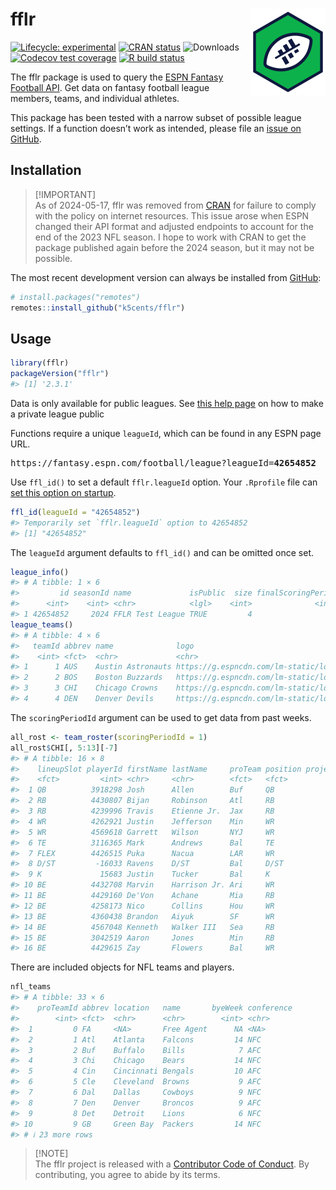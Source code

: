 
<!-- README.md is generated from README.Rmd. Please edit that file -->

# fflr <img src="man/figures/logo.png" align="right" width="120" />

<!-- badges: start -->

[![Lifecycle:
experimental](https://img.shields.io/badge/lifecycle-stable-brightgreen.svg)](https://lifecycle.r-lib.org/articles/stages.html#stable)
[![CRAN
status](https://www.r-pkg.org/badges/version/fflr)](https://CRAN.R-project.org/package=fflr)
![Downloads](https://cranlogs.r-pkg.org/badges/grand-total/fflr)
[![Codecov test
coverage](https://codecov.io/gh/k5cents/fflr/graph/badge.svg?token=CMz6DIxJdH)](https://app.codecov.io/gh/k5cents/fflr?branch=master)
[![R build
status](https://github.com/k5cents/fflr/workflows/R-CMD-check/badge.svg)](https://github.com/k5cents/fflr/actions)
<!-- badges: end -->

The fflr package is used to query the [ESPN Fantasy Football
API](https://lm-api-reads.fantasy.espn.com/apis/v3/games/ffl/). Get data
on fantasy football league members, teams, and individual athletes.

This package has been tested with a narrow subset of possible league
settings. If a function doesn’t work as intended, please file an [issue
on GitHub](https://github.com/k5cents/fflr/issues).

## Installation

> \[!IMPORTANT\]  
> As of 2024-05-17, fflr was removed from
> [CRAN](https://cran.r-project.org/package=fflr) for failure to comply
> with the policy on internet resources. This issue arose when ESPN
> changed their API format and adjusted endpoints to account for the end
> of the 2023 NFL season. I hope to work with CRAN to get the package
> published again before the 2024 season, but it may not be possible.

The most recent development version can always be installed from
[GitHub](https://github.com/k5cents/fflr):

``` r
# install.packages("remotes")
remotes::install_github("k5cents/fflr")
```

## Usage

``` r
library(fflr)
packageVersion("fflr")
#> [1] '2.3.1'
```

Data is only available for public leagues. See [this help
page](https://web.archive.org/web/20211105212446/https://support.espn.com/hc/en-us/articles/360000064451-Making-a-Private-League-Viewable-to-the-Public)
on how to make a private league public

Functions require a unique `leagueId`, which can be found in any ESPN
page URL.

<pre>https://fantasy.espn.com/football/league?leagueId=<b>42654852</b></pre>

Use `ffl_id()` to set a default `fflr.leagueId` option. Your `.Rprofile`
file can [set this option on
startup](https://stat.ethz.ch/R-manual/R-devel/library/base/html/Startup.html).

``` r
ffl_id(leagueId = "42654852")
#> Temporarily set `fflr.leagueId` option to 42654852
#> [1] "42654852"
```

The `leagueId` argument defaults to `ffl_id()` and can be omitted once
set.

``` r
league_info()
#> # A tibble: 1 × 6
#>         id seasonId name             isPublic  size finalScoringPeriod
#>      <int>    <int> <chr>            <lgl>    <int>              <int>
#> 1 42654852     2024 FFLR Test League TRUE         4                 17
league_teams()
#> # A tibble: 4 × 6
#>   teamId abbrev name              logo                                            logoType memberId
#>    <int> <fct>  <chr>             <chr>                                           <chr>    <chr>   
#> 1      1 AUS    Austin Astronauts https://g.espncdn.com/lm-static/logo-packs/cor… VECTOR   {22DFE7…
#> 2      2 BOS    Boston Buzzards   https://g.espncdn.com/lm-static/logo-packs/cor… VECTOR   {22DFE7…
#> 3      3 CHI    Chicago Crowns    https://g.espncdn.com/lm-static/logo-packs/cor… VECTOR   {22DFE7…
#> 4      4 DEN    Denver Devils     https://g.espncdn.com/lm-static/logo-packs/cor… VECTOR   {22DFE7…
```

The `scoringPeriodId` argument can be used to get data from past weeks.

``` r
all_rost <- team_roster(scoringPeriodId = 1)
all_rost$CHI[, 5:13][-7]
#> # A tibble: 16 × 8
#>    lineupSlot playerId firstName lastName     proTeam position projectedScore actualScore
#>    <fct>         <int> <chr>     <chr>        <fct>   <fct>             <dbl>       <dbl>
#>  1 QB          3918298 Josh      Allen        Buf     QB                23.6           NA
#>  2 RB          4430807 Bijan     Robinson     Atl     RB                18.6           NA
#>  3 RB          4239996 Travis    Etienne Jr.  Jax     RB                14.3           NA
#>  4 WR          4262921 Justin    Jefferson    Min     WR                18.1           NA
#>  5 WR          4569618 Garrett   Wilson       NYJ     WR                16.4           NA
#>  6 TE          3116365 Mark      Andrews      Bal     TE                13.1           NA
#>  7 FLEX        4426515 Puka      Nacua        LAR     WR                17.1           NA
#>  8 D/ST         -16033 Ravens    D/ST         Bal     D/ST               3.94          NA
#>  9 K             15683 Justin    Tucker       Bal     K                  8.23          NA
#> 10 BE          4432708 Marvin    Harrison Jr. Ari     WR                15.4           NA
#> 11 BE          4429160 De'Von    Achane       Mia     RB                13.9           NA
#> 12 BE          4258173 Nico      Collins      Hou     WR                14.4           NA
#> 13 BE          4360438 Brandon   Aiyuk        SF      WR                13.5           NA
#> 14 BE          4567048 Kenneth   Walker III   Sea     RB                16.0           NA
#> 15 BE          3042519 Aaron     Jones        Min     RB                13.7           NA
#> 16 BE          4429615 Zay       Flowers      Bal     WR                14.8           NA
```

There are included objects for NFL teams and players.

``` r
nfl_teams
#> # A tibble: 33 × 6
#>    proTeamId abbrev location   name       byeWeek conference
#>        <int> <fct>  <chr>      <chr>        <int> <chr>     
#>  1         0 FA     <NA>       Free Agent      NA <NA>      
#>  2         1 Atl    Atlanta    Falcons         14 NFC       
#>  3         2 Buf    Buffalo    Bills            7 AFC       
#>  4         3 Chi    Chicago    Bears           14 NFC       
#>  5         4 Cin    Cincinnati Bengals         10 AFC       
#>  6         5 Cle    Cleveland  Browns           9 AFC       
#>  7         6 Dal    Dallas     Cowboys          9 NFC       
#>  8         7 Den    Denver     Broncos          9 AFC       
#>  9         8 Det    Detroit    Lions            6 NFC       
#> 10         9 GB     Green Bay  Packers         14 NFC       
#> # ℹ 23 more rows
```

> \[!NOTE\]  
> The fflr project is released with a [Contributor Code of
> Conduct](https://k5cents.github.io/fflr/CODE_OF_CONDUCT.html). By
> contributing, you agree to abide by its terms.

<!-- refs: start -->
<!-- refs: end -->
